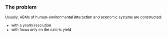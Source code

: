 <!-- .slide: data-transition="slide" -->

### The problem
<small>
Usually, ABMs of human-environmental interaction and economic systems are constructed:

* with a yearly resolution
* with focus only on the caloric yield

</small>